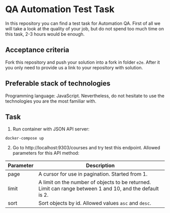 # QA Automation Test Task

In this repository you can find a test task for Automation QA.
First of all we will take a look at the quality of your job, but do not spend too much time on this task, 2-3 hours would be enough.

## Acceptance criteria

Fork this repository and push your solution into a fork in folder `e2e`. After it you only need to provide us a link to your repository with solution.

## Preferable stack of technologies

Programming language: JavaScript. Nevertheless, do not hesitate to use the technologies you are the most familiar with.

## Task

1. Run container with JSON API server:
```
docker-compose up
```
2. Go to http://localhost:9303/courses and try test this endpoint. Allowed parameters for this API method:

Parameter|Description
---|---
page|A cursor for use in pagination. Started from 1.
limit|A limit on the number of objects to be returned. Limit can range between 1 and 10, and the default is 2.
sort|Sort objects by id. Allowed values `asc` and `desc`.
